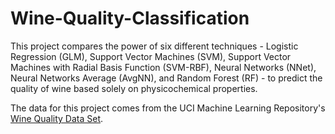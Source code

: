 # Wine-Quality-Classification

This project compares the power of six different techniques - Logistic Regression (GLM),
Support Vector Machines (SVM), Support Vector Machines with Radial Basis Function
(SVM-RBF), Neural Networks (NNet), Neural Networks Average (AvgNN), and Random Forest
(RF) - to predict the quality of wine based solely on physicochemical properties.

The data for this project comes from the UCI Machine Learning Repository's [Wine Quality Data Set](https://archive.ics.uci.edu/ml/datasets/wine+quality). 
